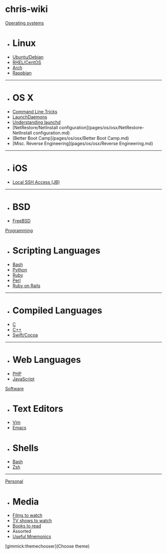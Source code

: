 # chris-wiki

[Operating systems]()

  * # Linux
  * [Ubuntu/Debian](pages/os/linux/ubuntu-debian.md)
  * [RHEL/CentOS](pages/os/linux/rhel-centos.md)
  * [Arch](pages/os/linux/arch.md)
  * [Raspbian](pages/os/linux/raspbian.md)
  - - - -
  * # OS X
  * [Command Line Tricks](pages/os/osx/command_line_tricks.md)
  * [LaunchDaemons](pages/os/osx/launchdaemons.md)
  * [Understanding launchd](pages/os/osx/understanding_launchd.md)
  * [NetRestore/NetInstall configuration](pages/os/osx/NetRestore-NetInstall configuration.md)
  * [Better Boot Camp](pages/os/osx/Better Boot Camp.md)
  * [Misc. Reverse Engineering](pages/os/osx/Reverse Engineering.md)
  - - - -
  * # iOS
  * [Local SSH Access (JB)](pages/os/ios/localSSHAccess.md)
  - - - -
  * # BSD
  * [FreeBSD](pages/os/bsd/freebsd.md)

[Programming]()

  * # Scripting Languages
  * [Bash](pages/programming/scripting/bash.md)
  * [Python](pages/programming/scripting/python.md)
  * [Ruby](pages/programming/scripting/ruby.md)
  * [Perl](pages/programming/scripting/perl.md)
  * [Ruby on Rails](pages/programming/scripting/rubyrails.md)
  - - - -
  * # Compiled Languages
  * [C](pages/programming/compiled/c.md)
  * [C++](pages/programming/compiled/cpp.md)
  * [Swift/Cocoa](pages/programming/compiled/swift-cocoa.md)
  - - - -
  * # Web Languages
  * [PHP](pages/programming/web/php.md)
  * [JavaScript](pages/programming/web/javascript.md)
  
  


[Software]()

  * # Text Editors
  * [Vim](pages/software/text_editors/vim.md)
  * [Emacs](pages/software/text_editors/emacs.md)
  * # Shells
  * [Bash](pages/software/shells/bash_interactive.md)
  * [Zsh](pages/software/shells/zsh.md)
- - - -

[Personal]()

  * # Media
  * [Films to watch](pages/personal/films.md)
  * [TV shows to watch](pages/personal/tv.md)
  * [Books to read](pages/personal/books.md)
  * Assorted
  * [Useful Mnemonics](pages/personal/useful_mnemonics.md)

[gimmick:themechooser](Choose theme)
